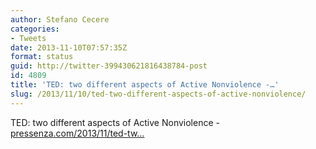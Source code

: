 ```yaml
---
author: Stefano Cecere
categories:
- Tweets
date: 2013-11-10T07:57:35Z
format: status
guid: http://twitter-399430621816438784-post
id: 4809
title: 'TED: two different aspects of Active Nonviolence -…'
slug: /2013/11/10/ted-two-different-aspects-of-active-nonviolence/
---
```


TED: two different aspects of Active Nonviolence - [pressenza.com/2013/11/ted-tw…](http://www.pressenza.com/2013/11/ted-two-different-aspects-active-nonviolence/)